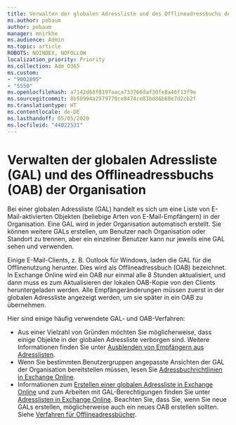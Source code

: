 ```yaml
---
title: Verwalten der globalen Adressliste und des Offlineadressbuchs der Organisation
ms.author: pebaum
author: pebaum
manager: mnirkhe
ms.audience: Admin
ms.topic: article
ROBOTS: NOINDEX, NOFOLLOW
localization_priority: Priority
ms.collection: Adm_O365
ms.custom:
- "9002895"
- "5550"
ms.openlocfilehash: a7142d68f0197aaca733766daf30fe8a46f13f9e
ms.sourcegitcommit: 8b50994a2979778ce8474ce83bd86b60e7d2cb2f
ms.translationtype: HT
ms.contentlocale: de-DE
ms.lasthandoff: 05/05/2020
ms.locfileid: "44022531"
---
```

# <a name="managing-organization-global-address-list-gal-and-offline-address-book-oab"></a>Verwalten der globalen Adressliste (GAL) und des Offlineadressbuchs (OAB) der Organisation

Bei einer globalen Adressliste (GAL) handelt es sich um eine Liste von E-Mail-aktivierten Objekten (beliebige Arten von E-Mail-Empfängern) in der Organisation. Eine GAL wird in jeder Organisation automatisch erstellt. Sie können weitere GALs erstellen, um Benutzer nach Organisation oder Standort zu trennen, aber ein einzelner Benutzer kann nur jeweils eine GAL sehen und verwenden.

Einige E-Mail-Clients, z. B. Outlook für Windows, laden die GAL für die Offlinenutzung herunter. Dies wird als Offlineadressbuch (OAB) bezeichnet. In Exchange Online wird ein OAB nur einmal alle 8 Stunden aktualisiert, und dann muss es zum Aktualisieren der lokalen OAB-Kopie von den Clients heruntergeladen werden. Alle Empfängeränderungen müssen zuerst in der globalen Adressliste angezeigt werden, um sie später in ein OAB zu übernehmen.

Hier sind einige häufig verwendete GAL- und OAB-Verfahren:

- Aus einer Vielzahl von Gründen möchten Sie möglicherweise, dass einige Objekte in der globalen Adressliste verborgen sind. Weitere Informationen finden Sie unter [Ausblenden von Empfängern aus Adresslisten](https://docs.microsoft.com/exchange/address-books/address-lists/manage-address-lists#hide-recipients-from-address-lists).
- Wenn Sie bestimmten Benutzergruppen angepasste Ansichten der GAL der Organisation bereitstellen müssen, lesen Sie [Adressbuchrichtlinien in Exchange Online](https://docs.microsoft.com/exchange/address-books/address-book-policies/address-book-policies).
- Informationen zum [Erstellen einer globalen Adressliste in Exchange Online](https://docs.microsoft.com/exchange/address-books/address-lists/create-global-address-list) und zum Arbeiten mit GAL-Berechtigungen finden Sie unter [Adresslisten in Exchange Online](https://docs.microsoft.com/exchange/address-books/address-lists/address-lists). Beachten Sie, dass Sie, wenn Sie neue GALs erstellen, möglicherweise auch ein neues OAB erstellen sollten. Siehe [Verfahren für Offlineadressbücher](https://docs.microsoft.com/exchange/address-books/offline-address-books/offline-address-book-procedures).
